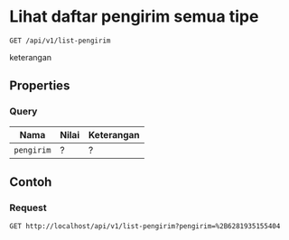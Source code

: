 # Lihat daftar pengirim semua tipe
```http
GET /api/v1/list-pengirim
```
keterangan
## Properties
### Query
Nama  | Nilai | Keterangan
--- | --- | ---
<code>pengirim</code> | ? | ?

## Contoh

### Request
```http
GET http://localhost/api/v1/list-pengirim?pengirim=%2B6281935155404
```
